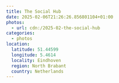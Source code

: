 ```yaml
---
title: The Social Hub
date: 2025-02-06T21:26:26.856801104+01:00
photos:
  - url: cdn:/2025-02-the-social-hub
categories:
  - photos
location:
  latitude: 51.44599
  longitude: 5.4614
  locality: Eindhoven
  region: North Brabant
  country: Netherlands
---
```


